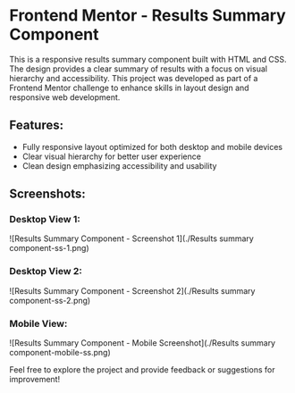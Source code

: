 # Frontend Mentor - Results Summary Component

This is a responsive results summary component built with HTML and CSS. The design provides a clear summary of results with a focus on visual hierarchy and accessibility. This project was developed as part of a Frontend Mentor challenge to enhance skills in layout design and responsive web development.

## Features:
- Fully responsive layout optimized for both desktop and mobile devices
- Clear visual hierarchy for better user experience
- Clean design emphasizing accessibility and usability

## Screenshots:

### Desktop View 1:
![Results Summary Component - Screenshot 1](./Results summary component-ss-1.png)

### Desktop View 2:
![Results Summary Component - Screenshot 2](./Results summary component-ss-2.png)

### Mobile View:
![Results Summary Component - Mobile Screenshot](./Results summary component-mobile-ss.png)

Feel free to explore the project and provide feedback or suggestions for improvement!